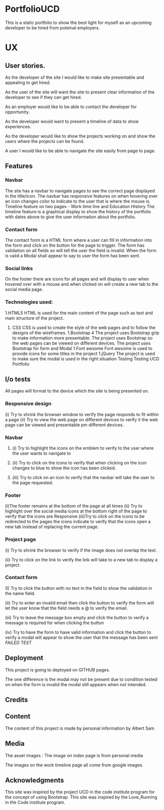 # PortfolioUCD

This is a static portfolio to show the best light for myself as an upcoming developer to be hired from poteinal employers.

# UX

## User stories.

As the developer of the site I would like to make site presentable and appealing to get hired.

As the user of the site will want the site to present clear information of the developer to see if they can get hired.

As an employer would like to be able to contact the developer for opportunity.

As the developer would want to present a timeline of data to show experiences.

As the developer would like to show the projects working on and show the users where the projects can be found.

A user I would like to be able to navigate the site easily from page to page.

## Features

### Navbar
The site has a navbar to navigate pages to see the correct page displayed in the title/icon.
The navbar has responsive features on when hovering over an icon changes color to indicate to the user that is where the mouse is.
Timeline feature on two pages - Work time line and Education History
The timeline feature is a graphical display to show the history of the portfolio with dates above to give the user information about the portfolio.

### Contact form
The contact form is a HTML form where a user can fill in information into the form and click on the button for the page to trigger.
The form has validation on all fields so will tell the user the field is invalid. When the form is valid a Modal shall appear to say to user the form has been sent.

### Social links
On the footer there are icons for all pages and will display to user when hovered over with a mouse and when clicked on will create a new tab to the social media page.

### Technologies used:
1.HTML5
HTML is used for the main content of the page such as text and main structure of the project.
1. CSS
CSS is used to create the style of the web pages and to follow the designs of the wireframes.
1.Bootstrap 4
The project uses Bootstrap grip to make information more presentable.
The project uses Bootstrap so the web pages can be viewed on different devices.
The project uses Bootstrap for form and Modal
1.Font awsome
Font awsome is used to provide icons for some titles in the project
1.jQuery
The project is used to make sure the modal is used in the right situation
Testing
Testing UCD Portfolio

## I/o tests

All pages will format to the device which the site is being presented on.
### Responsive design
(i) Try to shrink the browser window to verify the page responds to fit within a page
(ii) Try to view the web page on different devices to verify it the web page can be viewed and presentable pm different devices.

### Navbar

1. (i) Try to highlight the icons on the emblem to verify to the user where the user wants to navigate to

1. (ii) Try to click on the icons to verify that when clicking on the icon changes to blue to show the icon has been clicked.

1. (iii) Try to click on an icon to verify that the navbar will take the user to the page requested.

### Footer
(i)The footer remains at the bottom of the page at all times
(ii) Try to highlight over the social media icons at the bottom right of the page to verify that the icons are Responsive
(iii)Try to click on the icons to be redirected to the pages the icons indicate to verify that the icons open a new tab instead of replacing the current page.

### Project page
(i) Try to shrink the browser to verify if the image does not overlap the text.

(ii) Try to click on the link to verify the link will take to a new tab to display a project.

### Contact form

(I) Try to click the button with no text in the field to show the validation in the name field.

(ii) Try to enter an invalid email then click the button to verify the form will let the user know that the field needs a @ to verify the email.

(iii) Try to leave the message box empty and click the button to verify a message is required for when clicking the button

(iv) Try to have the form to have valid information and click the button to verify a modal will appear to show the user that the message has been sent *FAILED TEST*

## Deployment
This project is going to deployed on GITHUB pages.

The one difference is the modal may not be present due to condition tested on when the form is invalid the modal still appears when not intended.

## Credits

## Content
The content of this project is made by personal information by Albert Sam

## Media
The asset images :
The image on index page is from personal media

The images on the work timeline page all come from google images.
## Acknowledgments
This site was inspired by the project UCD in the code institute program for the concept of using Bootstrap.
This site was inspired by the Love_Running in the Code institute program.

